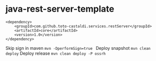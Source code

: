 java-rest-server-template
=====================

```
<dependency>
	<groupId>com.github.toto-castaldi.services.restServer</groupId>
    <artifactId>core</artifactId>
    <version>1.0</version>
</dependency>
```

Skip sign in maven
`mvn -DperformSign=true `
Deploy snapshot
`mvn clean deploy`
Deploy release
`mvn clean deploy -P ossrh`